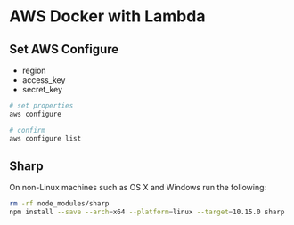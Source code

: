 # AWS Docker with Lambda

## Set AWS Configure

- region
- access_key 
- secret_key

```bash
# set properties
aws configure

# confirm
aws configure list
```

## Sharp

On non-Linux machines such as OS X and Windows run the following:

```bash
rm -rf node_modules/sharp
npm install --save --arch=x64 --platform=linux --target=10.15.0 sharp
```
